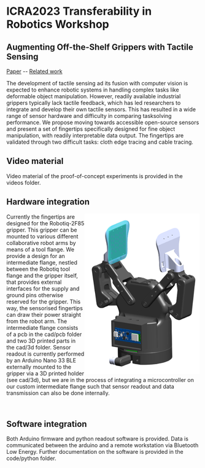 # ICRA2023 Transferability in Robotics Workshop 
## Augmenting Off-the-Shelf Grippers with Tactile Sensing
[Paper](https://doi.org/10.48550/arXiv.2306.05902) -- [Related work](https://doi.org/10.1109/LRA.2023.3284382)



The development of tactile sensing ad its fusion with computer vision is expected to enhance robotic systems in handling complex tasks like deformable object manipulation. However, readily available industrial grippers typically lack tactile feedback, which has led researchers to integrate and develop their own tactile sensors. This has resulted in a wide range of sensor hardware and difficulty in comparing tasksolving performance. We propose moving towards accessible open-source sensors and present a set of fingertips specifically designed for fine object manipulation, with readily interpretable data output. The fingertips are validated through two difficult tasks: cloth edge tracing and cable tracing. 

## Video material
Video material of the proof-of-concept experiments is provided in the videos folder.

## Hardware integration

<img align="right" width="300" src="https://github.com/RemkoPr/icra-2023-workshop-tactile-fingertips/blob/main/cad/3d/collapsed_view.png">

Currently the fingertips are designed for the Robotiq-2F85 gripper. This gripper can be mounted to various different collaborative robot arms by means of a tool flange. We provide a design for an intermediate flange, nestled between the Robotiq tool flange and the gripper itself, that provides external interfaces for the supply and ground pins otherwise reserved for the gripper. This way, the sensorised fingertips can draw their power straight from the robot arm. The intermediate flange consists of a pcb in the cad/pcb folder and two 3D printed parts in the cad/3d folder. Sensor readout is currently performed by an Arduino Nano 33 BLE externally mounted to the gripper via a 3D printed holder (see cad/3d), but we are in the process of integrating a microcontroller on our custom intermediate flange such that sensor readout and data transmission can also be done internally.  

<BR CLEAR="all">

## Software integration
Both Arduino firmware and python readout software is provided. Data is communicated between the arduino and a remote workstation via Bluetooth Low Energy. Further documentation on the software is provided in the code/python folder.

